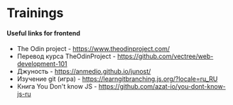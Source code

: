 # Trainings
#### Useful links for frontend

- The Odin project - <https://www.theodinproject.com/>
- Перевод курса TheOdinProject - <https://github.com/vectree/web-development-101>
- Джуность - <https://anmedio.github.io/junost/>
- Изучение git (игра) - https://learngitbranching.js.org/?locale=ru_RU
- Книга You Don't know JS - https://github.com/azat-io/you-dont-know-js-ru
